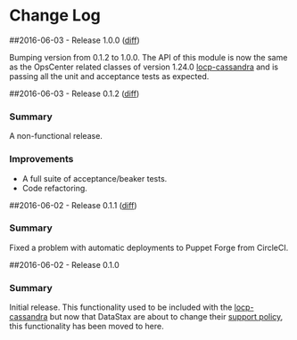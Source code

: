 # Change Log

##2016-06-03 - Release 1.0.0 ([diff](https://github.com/locp/opscenter/compare/0.1.2...1.0.0))

Bumping version from 0.1.2 to 1.0.0.  The API of this module is now the same as the
OpsCenter related classes of version 1.24.0
[locp-cassandra](https://forge.puppet.com/locp/cassandra) and is passing all the unit and
acceptance tests as expected.

##2016-06-03 - Release 0.1.2 ([diff](https://github.com/locp/opscenter/compare/0.1.1...0.1.2))

### Summary

A non-functional release.

### Improvements

* A full suite of acceptance/beaker tests.
* Code refactoring.

##2016-06-02 - Release 0.1.1 ([diff](https://github.com/locp/opscenter/compare/0.1.0...0.1.1))

### Summary

Fixed a problem with automatic deployments to Puppet Forge from CircleCI.

##2016-06-02 - Release 0.1.0

### Summary

Initial release. This functionality used to be included with the
[locp-cassandra](https://forge.puppet.com/locp/cassandra)
but now that DataStax are about to change their
[support policy](http://docs.datastax.com/en/opscenter/latest/opsc/opscPolicyChanges.html),
this functionality has been moved to here.

